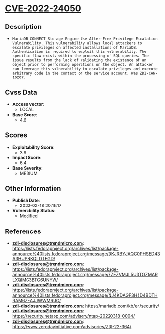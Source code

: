 
# [CVE-2022-24050](https://lists.fedoraproject.org/archives/list/package-announce%40lists.fedoraproject.org/message/DKJRBYJAQCOPHSED43A3HUPNKQLDTFGD/)

## Description

- `MariaDB CONNECT Storage Engine Use-After-Free Privilege Escalation Vulnerability. This vulnerability allows local attackers to escalate privileges on affected installations of MariaDB. Authentication is required to exploit this vulnerability. The specific flaw exists within the processing of SQL queries. The issue results from the lack of validating the existence of an object prior to performing operations on the object. An attacker can leverage this vulnerability to escalate privileges and execute arbitrary code in the context of the service account. Was ZDI-CAN-16207.`

## Cvss Data

- **Access Vector**:
  - LOCAL
- **Base Score**:
  - 4.6

## Scores

- **Exploitability Score**:
  - 3.9
- **Impact Score**:
  - 6.4
- **Base Severity**:
  - MEDIUM

## Other Information

- **Publish Date**:
  - 2022-02-18 20:15:17
- **Vulnerability Status**:
  - Modified

## References

- **zdi-disclosures@trendmicro.com**: https://lists.fedoraproject.org/archives/list/package-announce%40lists.fedoraproject.org/message/DKJRBYJAQCOPHSED43A3HUPNKQLDTFGD/
- **zdi-disclosures@trendmicro.com**: https://lists.fedoraproject.org/archives/list/package-announce%40lists.fedoraproject.org/message/EZFZVMJL5UDTOZMARLXQIMG3BTG6UNYW/
- **zdi-disclosures@trendmicro.com**: https://lists.fedoraproject.org/archives/list/package-announce%40lists.fedoraproject.org/message/NJ4KDAGF3H4D4BDTHRAM6ZEAJJWWMRUO/
- **zdi-disclosures@trendmicro.com**: https://mariadb.com/kb/en/security/
- **zdi-disclosures@trendmicro.com**: https://security.netapp.com/advisory/ntap-20220318-0004/
- **zdi-disclosures@trendmicro.com**: https://www.zerodayinitiative.com/advisories/ZDI-22-364/
